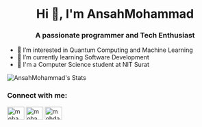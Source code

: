 <h1 align="center">Hi 👋, I'm AnsahMohammad</h1>
<h3 align="center">A passionate programmer and Tech Enthusiast</h3>

- 👀 I’m interested in Quantum Computing and Machine Learning
- 🌱 I’m currently learning Software Development
- 📍 I'm a Computer Science student at NIT Surat

![AnsahMohammad's Stats](https://github-readme-stats.vercel.app/api?username=AnsahMohammad&theme=vue-dark&show_icons=true&hide_border=false&count_private=true)

<h3 align="left">Connect with me:</h3>
<p align="left">
<a href="https://linkedin.com/in/mohammad ansah" target="blank"><img align="center" src="https://raw.githubusercontent.com/rahuldkjain/github-profile-readme-generator/master/src/images/icons/Social/linked-in-alt.svg" alt="mohammad ansah" height="30" width="40" /></a>
<a href="https://kaggle.com/mohammad ansah kuriyodath" target="blank"><img align="center" src="https://raw.githubusercontent.com/rahuldkjain/github-profile-readme-generator/master/src/images/icons/Social/kaggle.svg" alt="mohammad ansah kuriyodath" height="30" width="40" /></a>
<a href="https://www.leetcode.com/mohdansah10" target="blank"><img align="center" src="https://raw.githubusercontent.com/rahuldkjain/github-profile-readme-generator/master/src/images/icons/Social/leet-code.svg" alt="mohdansah10" height="30" width="40" /></a>
</p>
